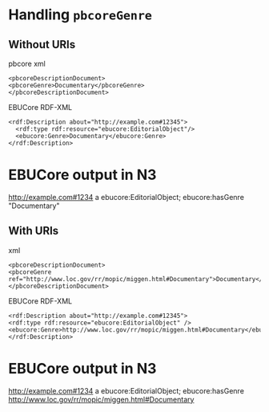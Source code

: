 # Handling `pbcoreGenre`
 
## Without URIs
 
pbcore xml
````
<pbcoreDescriptionDocument>
<pbcoreGenre>Documentary</pbcoreGenre>
</pbcoreDescriptionDocument>
````
 
EBUCore RDF-XML 
````
<rdf:Description about="http://example.com#12345">
  <rdf:type rdf:resource="ebucore:EditorialObject"/>
  <ebucore:Genre>Documentary</ebucore:Genre>
</rdf:Description>
````
# EBUCore output in N3
 
http://example.com#1234 a ebucore:EditorialObject;
  ebucore:hasGenre "Documentary"
 
## With URIs
 
xml
````
<pbcoreDescriptionDocument>
<pbcoreGenre ref="http://www.loc.gov/rr/mopic/miggen.html#Documentary">Documentary</pbcoreGenre>
</pbcoreDescriptionDocument>
````
 
EBUCore RDF-XML 
 
```` 
<rdf:Description about="http://example.com#12345">
<rdf:type rdf:resource="ebucore:EditorialObject" />
<ebucore:Genre>http://www.loc.gov/rr/mopic/miggen.html#Documentary</ebucore:Genre>
</rdf:Description>
````
 
# EBUCore output in N3
 
http://example.com#1234 a ebucore:EditorialObject;
  ebucore:hasGenre http://www.loc.gov/rr/mopic/miggen.html#Documentary

